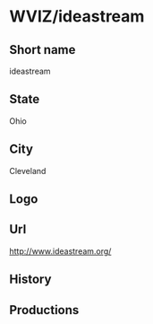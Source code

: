 # WVIZ/ideastream

## Short name

ideastream

## State

Ohio

## City

Cleveland

## Logo



## Url

http://www.ideastream.org/

## History



## Productions


